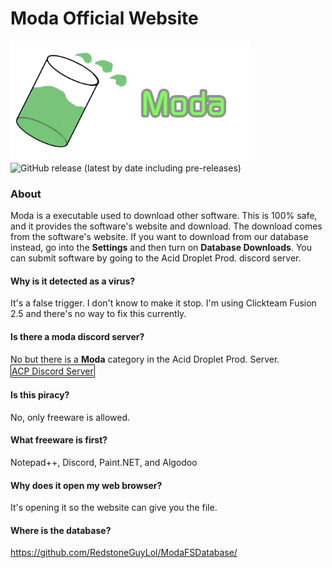 # Moda Official Website
<img src="gitlogo.png" width="384" height="192" > 
<img alt="GitHub release (latest by date including pre-releases)" src="https://img.shields.io/github/v/release/RedstoneGuyLol/Moda?include_prereleases">

### About
Moda is a executable used to download other software. This is 100% safe, and it provides the software's website and download. The download comes from the software's website. If you want to download from our database instead, go into the **Settings** and then turn on **Database Downloads**. You can submit software by going to the Acid Droplet Prod. discord server.

#### Why is it detected as a virus?
It's a false trigger. I don't know to make it stop. I'm using Clickteam Fusion 2.5 and there's no way to fix this currently.

#### Is there a moda discord server?
No but there is a **Moda** category in the Acid Droplet Prod. Server.
<a href="https://discord.gg/C4ugaGhJME" target="blank" style="display:inline-block;border:1px solid ;border-radius:1px;padding:1px;background:linear-gradient(to bottom,,);color:">ACP Discord Server</a>

#### Is this piracy?
No, only freeware is allowed.

#### What freeware is first?
Notepad++, Discord, Paint.NET, and Algodoo

#### Why does it open my web browser?
It's opening it so the website can give you the file.

#### Where is the database?
https://github.com/RedstoneGuyLol/ModaFSDatabase/
